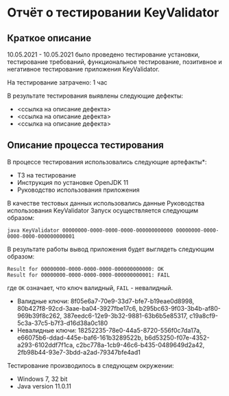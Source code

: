 # Отчёт о тестировании KeyValidator
## Краткое описание

10.05.2021 - 10.05.2021 было проведено тестирование установки, тестирование требований, функциональное тестирование, позитивное и негативное тестирование приложения KeyValidator.

На тестирование затрачено: 1 час

В результате тестирования выявлены следующие дефекты:
* <ссылка на описание дефекта>
* <ссылка на описание дефекта>
* <ссылка на описание дефекта>

## Описание процесса тестирования

В процессе тестирования использовались следующие артефакты*:
* ТЗ на тестирование
* Инструкция по установке OpenJDK 11
* Руководство использования приложения



В качестве тестовых данных использовались данные Руководства использования KeyValidator
Запуск осуществляется следующим образом:
```shell script
java KeyValidator 00000000-0000-0000-0000-000000000000 00000000-0000-0000-0000-000000000001
```
В результате работы вывод приложения будет выглядеть следующим образом:
```shell script
Result for 00000000-0000-0000-0000-000000000000: OK
Result for 00000000-0000-0000-0000-000000000001: FAIL
```
где `OK` означает, что ключ валидный, `FAIL` - невалидный.

* Валидные ключи: 8f05e6a7-70e9-33d7-bfe7-b19eae0d8998, 80b427f8-92cd-3aae-ba04-3927fbe17c6, b295bc63-9f03-3b4b-af80-969b39f8c262, 387eedc6-12e9-3b32-9881-63b6b5e85317, c19a8cf9-5c3a-37c5-b7f3-d16d38a0c180
* Невалидные ключи: 18252235-78e0-44a5-8720-556f0c7da17a, e66075b6-ddad-445e-baf6-161b3289522b, b6d53250-f07e-4352-a293-6102ddf7f1ca, c2bc778a-1cb9-46c6-b435-0489649d2a42, 2fb98b44-93e7-3bdd-a2ad-79347bfe4ad1

Тестирование производилось в следующем окружении:
*  Windows 7, 32 bit
*  Java version 11.0.11
